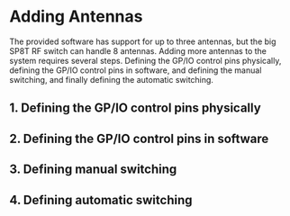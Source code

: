 # Adding Antennas
The provided software has support for up to three antennas, but the big SP8T RF switch can handle 8 antennas. Adding more antennas to the system requires several steps. Defining the GP/IO control pins physically, defining the GP/IO control pins in software, and defining the manual switching, and finally defining the automatic switching.

## 1. Defining the GP/IO control pins physically

## 2. Defining the GP/IO control pins in software

## 3. Defining manual switching

## 4. Defining automatic switching
